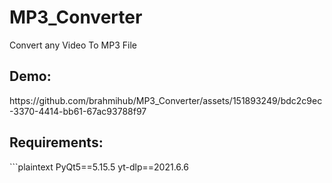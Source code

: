 # MP3_Converter
Convert any Video To MP3 File
<h2>Demo:</h2>
https://github.com/brahmihub/MP3_Converter/assets/151893249/bdc2c9ec-3370-4414-bb61-67ac93788f97






<h2>Requirements:</h2>
```plaintext
PyQt5==5.15.5
yt-dlp==2021.6.6
